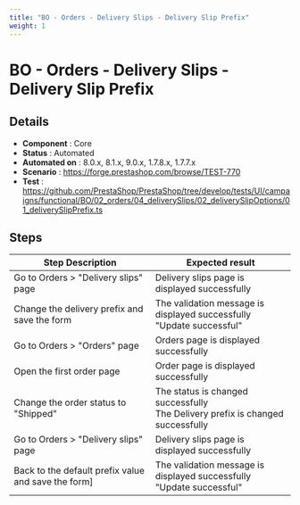 ```yaml
---
title: "BO - Orders - Delivery Slips - Delivery Slip Prefix"
weight: 1
---
```


# BO - Orders - Delivery Slips - Delivery Slip Prefix
## Details
* **Component** : Core
* **Status** : Automated
* **Automated on** : 8.0.x, 8.1.x, 9.0.x, 1.7.8.x, 1.7.7.x
* **Scenario** : https://forge.prestashop.com/browse/TEST-770
* **Test** : https://github.com/PrestaShop/PrestaShop/tree/develop/tests/UI/campaigns/functional/BO/02_orders/04_deliverySlips/02_deliverySlipOptions/01_deliverySlipPrefix.ts

## Steps
| Step Description | Expected result |
| ----- | ----- |
| Go to Orders > "Delivery slips" page | Delivery slips page is displayed successfully |
| Change the delivery prefix and save the form | The validation message is displayed successfully<br>"Update successful" |
| Go to Orders > "Orders" page | Orders page is displayed successfully |
| Open the first order page | Order page is displayed successfully |
| Change the order status to "Shipped" | The status is changed successfully<br>The Delivery prefix is changed successfully |
| Go to Orders > "Delivery slips" page | Delivery slips page is displayed successfully |
| Back to the default prefix value and save the form] | The validation message is displayed successfully<br>"Update successful" |
